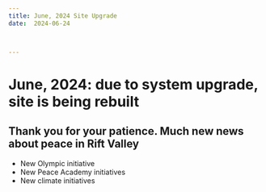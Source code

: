 ```yaml
---
title: June, 2024 Site Upgrade
date:  2024-06-24



---
```

# June, 2024: due to system upgrade, site is being rebuilt
## Thank you for your patience. Much new news about peace in Rift Valley
-  New Olympic initiative
-  New Peace Academy initiatives
-  New climate initiatives